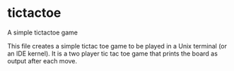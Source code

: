 # tictactoe
A simple tictactoe game

This file creates a simple tictac toe game to be played in a Unix terminal (or an IDE kernel). It is a two player tic tac toe game that prints the board as output after each move.
